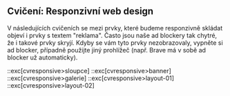 ## Cvičení: Responzivní web design

V následujících cvičeních se mezi prvky, které budeme responzivně skládat objeví i prvky s textem "reklama". Často jsou naše ad blockery tak chytré, že i takové prvky skryjí. Kdyby se vám tyto prvky nezobrazovaly, vypněte si ad blocker, případně použijte jiný prohlížeč (např. Brave má v sobě ad blocker už automaticky).

::exc[cvresponsive>sloupce]
::exc[cvresponsive>banner]
::exc[cvresponsive>galerie]
::exc[cvresponsive>layout-01]
::exc[cvresponsive>layout-02]

